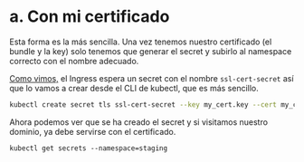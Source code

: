# a. Con mi certificado

Esta forma es la más sencilla. Una vez tenemos nuestro certificado \(el bundle y la key\) solo tenemos que generar el secret y subirlo al namespace correcto con el nombre adecuado.

[Como vimos,](../7.-nginx-ingress.md#1-nginx-ingress) el Ingress espera un secret con el nombre `ssl-cert-secret` así que lo vamos a crear desde el CLI de kubectl, que es más sencillo.

```bash
kubectl create secret tls ssl-cert-secret --key my_cert.key --cert my_cert-bundle.crt --namespace=staging
```

Ahora podemos ver que se ha creado el secret y si visitamos nuestro dominio, ya debe servirse con el certificado.

```text
kubectl get secrets --namespace=staging
```

